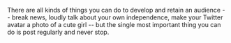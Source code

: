 There are all kinds of things you can do to develop and retain an audience -- break news, loudly talk about your own independence, make your Twitter avatar a photo of a cute girl -- but the single most important thing you can do is post regularly and never stop.

